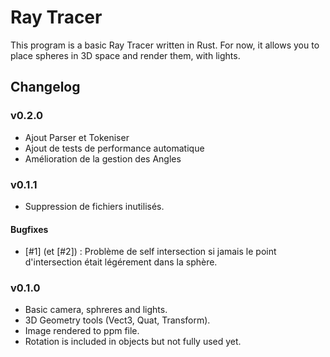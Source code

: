 # Ray Tracer

This program is  a basic Ray Tracer written in Rust.
For now, it allows you to place spheres in 3D space and render them, with lights.

## Changelog

### v0.2.0

- Ajout Parser et Tokeniser
- Ajout de tests de performance automatique
- Amélioration de la gestion des Angles

### v0.1.1

- Suppression de fichiers inutilisés.

#### Bugfixes

- [#1] (et [#2]) : Problème de self intersection si jamais le point d'intersection était légérement dans la sphère. 

### v0.1.0

- Basic camera, sphreres and lights.
- 3D Geometry tools (Vect3, Quat, Transform).
- Image rendered to ppm file.
- Rotation is included in objects but not fully used yet.
